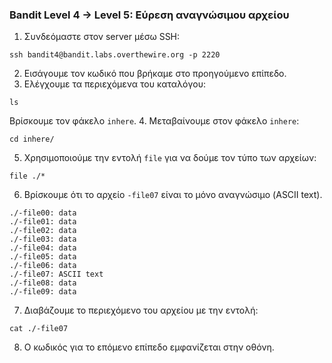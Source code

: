 ### Bandit Level 4 → Level 5: Εύρεση αναγνώσιμου αρχείου
1. Συνδεόμαστε στον server μέσω SSH:
```console
ssh bandit4@bandit.labs.overthewire.org -p 2220
```
2. Εισάγουμε τον κωδικό που βρήκαμε στο προηγούμενο επίπεδο.
3. Ελέγχουμε τα περιεχόμενα του καταλόγου:
```console
ls
```
Βρίσκουμε τον φάκελο `inhere`.
4. Μεταβαίνουμε στον φάκελο `inhere`:
```console
cd inhere/
```
5. Χρησιμοποιούμε την εντολή `file` για να δούμε τον τύπο των αρχείων:
```console
file ./*
```
6. Βρίσκουμε ότι το αρχείο `-file07` είναι το μόνο αναγνώσιμο (ASCII text).
```console
./-file00: data
./-file01: data
./-file02: data
./-file03: data
./-file04: data
./-file05: data
./-file06: data
./-file07: ASCII text
./-file08: data
./-file09: data
```
7. Διαβάζουμε το περιεχόμενο του αρχείου με την εντολή:
```console
cat ./-file07
```
8. Ο κωδικός για το επόμενο επίπεδο εμφανίζεται στην οθόνη.